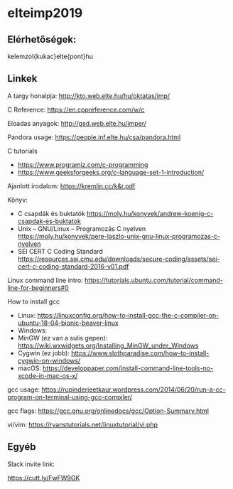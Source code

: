 # elteimp2019

## Elérhetőségek:
kelemzol{kukac}elte{pont}hu


## Linkek

A targy honalpja: http://kto.web.elte.hu/hu/oktatas/imp/

C Reference: https://en.cppreference.com/w/c

Eloadas anyagok: http://gsd.web.elte.hu/imper/

Pandora usage: https://people.inf.elte.hu/csa/pandora.html


C tutorials
- https://www.programiz.com/c-programming
- https://www.geeksforgeeks.org/c-language-set-1-introduction/

Ajanlott irodalom: https://kremlin.cc/k&r.pdf

Könyv:
- C ​csapdák és buktatók https://moly.hu/konyvek/andrew-koenig-c-csapdak-es-buktatok
- Unix ​– GNU/Linux – Programozás C nyelven https://moly.hu/konyvek/pere-laszlo-unix-gnu-linux-programozas-c-nyelven
- SEI CERT C Coding Standard https://resources.sei.cmu.edu/downloads/secure-coding/assets/sei-cert-c-coding-standard-2016-v01.pdf

Linux command line intro: https://tutorials.ubuntu.com/tutorial/command-line-for-beginners#0

How to install gcc
- Linux: https://linuxconfig.org/how-to-install-gcc-the-c-compiler-on-ubuntu-18-04-bionic-beaver-linux
- Windows:
 - MinGW (ez van a sulis gepen): https://wiki.wxwidgets.org/Installing_MinGW_under_Windows
 - Cygwin (ez jobb): https://www.slothparadise.com/how-to-install-cygwin-on-windows/
 - macOS: https://developpaper.com/install-command-line-tools-no-xcode-in-mac-os-x/

gcc usage: https://rupinderjeetkaur.wordpress.com/2014/06/20/run-a-cc-program-on-terminal-using-gcc-compiler/

gcc flags: https://gcc.gnu.org/onlinedocs/gcc/Option-Summary.html

vi/vim: https://ryanstutorials.net/linuxtutorial/vi.php

## Egyéb
Slack invite link:

https://cutt.ly/FwFW9GK
